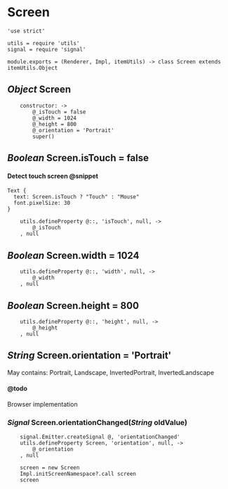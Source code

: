 Screen
======

	'use strict'

	utils = require 'utils'
	signal = require 'signal'

	module.exports = (Renderer, Impl, itemUtils) -> class Screen extends itemUtils.Object

*Object* Screen
---------------

		constructor: ->
			@_isTouch = false
			@_width = 1024
			@_height = 800
			@_orientation = 'Portrait'
			super()

*Boolean* Screen.isTouch = false
--------------------------------

#### Detect touch screen @snippet

```style
Text {
  text: Screen.isTouch ? "Touch" : "Mouse"
  font.pixelSize: 30
}
```

		utils.defineProperty @::, 'isTouch', null, ->
			@_isTouch
		, null

*Boolean* Screen.width = 1024
-----------------------------

		utils.defineProperty @::, 'width', null, ->
			@_width
		, null

*Boolean* Screen.height = 800
-----------------------------

		utils.defineProperty @::, 'height', null, ->
			@_height
		, null

*String* Screen.orientation = 'Portrait'
----------------------------------------

May contains: Portrait, Landscape, InvertedPortrait, InvertedLandscape

#### @todo

Browser implementation 

### *Signal* Screen.orientationChanged(*String* oldValue)

		signal.Emitter.createSignal @, 'orientationChanged'
		utils.defineProperty Screen, 'orientation', null, ->
			@_orientation
		, null

		screen = new Screen
		Impl.initScreenNamespace?.call screen
		screen
